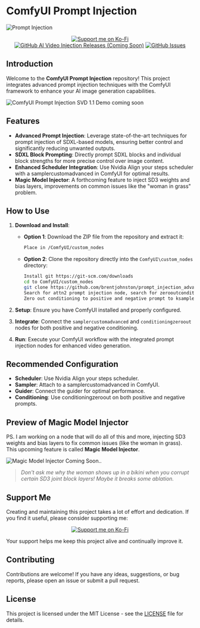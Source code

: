# ComfyUI Prompt Injection

![Prompt Injection](https://github.com/DataCTE/prompt_injection/assets/23625562/25d61586-935d-4afa-9709-6874f3e62783)

<p align="center">
  <a href="https://ko-fi.com/311_code"><img src="https://img.shields.io/badge/Support%20Me-Ko--Fi-red?style=for-the-badge&logo=ko-fi&logoColor=white" alt="Support me on Ko-Fi"></a>
  <a href="https://github.com/your-username/ComfyUI-Prompt-Injection/releases"><img src="https://img.shields.io/github/v/release/your-username/ComfyUI-Prompt-Injection?style=for-the-badge&color=blue" alt="GitHub AI Video Injection Releases (Coming Soon)"></a>
  <a href="[https://github.com/your-username/ComfyUI-Prompt-Injection/issues](https://github.com/brentjohnston/prompt_injection_advanced)"><img src="https://img.shields.io/github/issues/your-username/ComfyUI-Prompt-Injection?style=for-the-badge" alt="GitHub Issues"></a>
</p>

## Introduction

Welcome to the **ComfyUI Prompt Injection** repository! This project integrates advanced prompt injection techniques with the ComfyUI framework to enhance your AI image generation capabilities.

![ComfyUI Prompt Injection SVD 1.1 Demo coming soon]([https://github.com/DataCTE/prompt_injection/assets/23625562/25d61586-935d-4afa-9709-6874f3e62783](https://github.com/brentjohnston/prompt_injection_advanced))

## Features

- **Advanced Prompt Injection**: Leverage state-of-the-art techniques for prompt injection of SDXL-based models, ensuring better control and significantly reducing unwanted outputs.
- **SDXL Block Prompting**: Directly prompt SDXL blocks and individual block strengths for more precise control over image content.
- **Enhanced Scheduler Integration**: Use Nvidia Align your steps scheduler with a samplercustomadvanced in ComfyUI for optimal results.
- **Magic Model Injector**: A forthcoming feature to inject SD3 weights and bias layers, improvements on common issues like the "woman in grass" problem.

## How to Use

1. **Download and Install**:
    - **Option 1**: Download the ZIP file from the repository and extract it:
      ```sh
      Place in /ComfyUI/custom_nodes
      ```
    - **Option 2**: Clone the repository directly into the `ComfyUI\custom_nodes` directory:
      ```sh
      Install git https://git-scm.com/downloads
      cd to ComfyUI/custom_nodes
      git clone https://github.com/brentjohnston/prompt_injection_advanced.git
      Search for attn2 prompt injection node, search for zerooutconditioning node and add it.
      Zero out conditioning to positive and negative prompt to ksampler. Use this node instead to prompt.
      ```

2. **Setup**: Ensure you have ComfyUI installed and properly configured.

3. **Integrate**: Connect the `samplercustomadvanced` and `conditioningzeroout` nodes for both positive and negative conditioning.

4. **Run**: Execute your ComfyUI workflow with the integrated prompt injection nodes for enhanced video generation.

## Recommended Configuration

- **Scheduler**: Use Nvidia Align your steps scheduler.
- **Sampler**: Attach to a samplercustomadvanced in ComfyUI.
- **Guider**: Connect the guider for optimal performance.
- **Conditioning**: Use conditioningzeroout on both positive and negative prompts.

## Preview of Magic Model Injector

PS. I am working on a node that will do all of this and more, injecting SD3 weights and bias layers to fix common issues (like the woman in grass). This upcoming feature is called **Magic Model Injector**.

![Magic Model Injector Coming Soon..](![preview_magic_model_injector](https://github.com/DataCTE/prompt_injection/assets/23625562/83d84b79-1372-4891-9c53-238f769e637b))

> *Don't ask me why the woman shows up in a bikini when you corrupt certain SD3 joint block layers! Maybe it breaks some ablation.*

## Support Me

Creating and maintaining this project takes a lot of effort and dedication. If you find it useful, please consider supporting me:

<p align="center">
  <a href="https://ko-fi.com/311_code" target="_blank"><img src="https://img.shields.io/badge/Support%20Me-Ko--Fi-red?style=for-the-badge&logo=ko-fi&logoColor=white" alt="Support me on Ko-Fi"></a>
</p>

Your support helps me keep this project alive and continually improve it.

## Contributing

Contributions are welcome! If you have any ideas, suggestions, or bug reports, please open an issue or submit a pull request.

## License

This project is licensed under the MIT License - see the [LICENSE](LICENSE) file for details.
